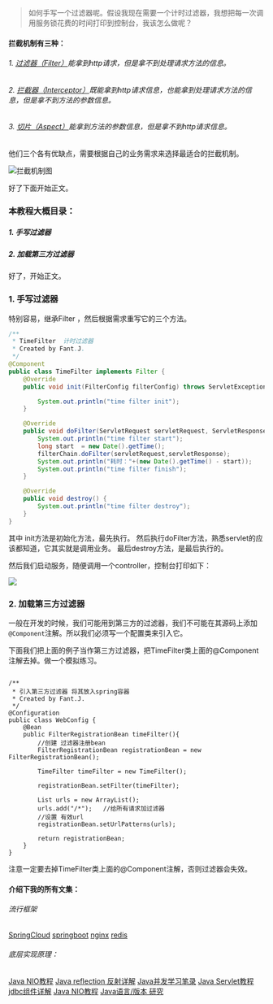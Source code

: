 >如何手写一个过滤器呢。假设我现在需要一个计时过滤器，我想把每一次调用服务锁花费的时间打印到控制台，我该怎么做呢？


####   拦截机制有三种：
######  1. [过滤器（Filter）](https://www.jianshu.com/p/3960fd97a294)能拿到http请求，但是拿不到处理请求方法的信息。
######  2. [拦截器（Interceptor）](https://www.jianshu.com/p/43e937436386)既能拿到http请求信息，也能拿到处理请求方法的信息，但是拿不到方法的参数信息。
######  3. [切片（Aspect）](https://www.jianshu.com/p/38930293748d)能拿到方法的参数信息，但是拿不到http请求信息。
他们三个各有优缺点，需要根据自己的业务需求来选择最适合的拦截机制。

![拦截机制图](https://upload-images.jianshu.io/upload_images/5786888-821480ad23e4ce5f.png?imageMogr2/auto-orient/strip%7CimageView2/2/w/1240)

好了下面开始正文。

###  本教程大概目录：
#####   1. 手写过滤器
#####   2. 加载第三方过滤器

好了，开始正文。
###  1. 手写过滤器
特别容易，继承Filter ，然后根据需求重写它的三个方法。
```java
/**
 * TimeFilter  计时过滤器
 * Created by Fant.J.
 */
@Component
public class TimeFilter implements Filter {
    @Override
    public void init(FilterConfig filterConfig) throws ServletException {

        System.out.println("time filter init");
    }

    @Override
    public void doFilter(ServletRequest servletRequest, ServletResponse servletResponse, FilterChain filterChain) throws IOException, ServletException {
        System.out.println("time filter start");
        long start  = new Date().getTime();
        filterChain.doFilter(servletRequest,servletResponse);
        System.out.println("耗时："+(new Date().getTime() - start));
        System.out.println("time filter finish");
    }

    @Override
    public void destroy() {
        System.out.println("time filter destroy");
    }
}

```
其中 init方法是初始化方法，最先执行。
然后执行doFilter方法，熟悉servlet的应该都知道，它其实就是调用业务。
最后destroy方法，是最后执行的。


然后我们启动服务，随便调用一个controller，控制台打印如下：

![](https://upload-images.jianshu.io/upload_images/5786888-c2da4bacbf6a2a9f.png?imageMogr2/auto-orient/strip%7CimageView2/2/w/1240)

###  2. 加载第三方过滤器

一般在开发的时候，我们可能用到第三方的过滤器，我们不可能在其源码上添加`@Component`注解。所以我们必须写一个配置类来引入它。


下面我们把上面的例子当作第三方过滤器，把TimeFilter类上面的@Component注解去掉。做一个模拟练习。

```

/**
 * 引入第三方过滤器 将其放入spring容器
 * Created by Fant.J.
 */
@Configuration
public class WebConfig {
    @Bean
    public FilterRegistrationBean timeFilter(){
        //创建 过滤器注册bean
        FilterRegistrationBean registrationBean = new FilterRegistrationBean();
      
        TimeFilter timeFilter = new TimeFilter();
        
        registrationBean.setFilter(timeFilter);

        List urls = new ArrayList();
        urls.add("/*");   //给所有请求加过滤器
        //设置 有效url
        registrationBean.setUrlPatterns(urls);

        return registrationBean;
    }
}

```

注意一定要去掉TimeFilter类上面的@Component注解，否则过滤器会失效。



####   介绍下我的所有文集：
######   流行框架
[SpringCloud](https://www.jianshu.com/nb/18726057)
[springboot](https://www.jianshu.com/nb/19053594)
[nginx](https://www.jianshu.com/nb/18436827)
[redis](https://www.jianshu.com/nb/21461220)

######  底层实现原理：
[Java NIO教程](https://www.jianshu.com/nb/21635138)
[Java reflection 反射详解](https://www.jianshu.com/nb/21989596)
[Java并发学习笔录](https://www.jianshu.com/nb/22549959)
[Java Servlet教程](https://www.jianshu.com/nb/22065472)
[jdbc组件详解](https://www.jianshu.com/nb/22774157)
[Java NIO教程](https://www.jianshu.com/nb/21635138)
[Java语言/版本 研究](https://www.jianshu.com/nb/19137666)

